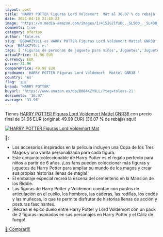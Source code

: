 ```yaml
---
layout: post
title: 'HARRY POTTER Figuras Lord Voldemort  Mat al 36.07 % de rebaja'
date: 2021-04-18 23:40:23
image: 'https://m.media-amazon.com/images/I/415IG2lfxDL._SL500_._SL400_.jpg'
comments: true
category: ofertas
author: 'tole.es'
slug: 'B084KZY9LL-es HARRY POTTER Figuras Lord Voldemort Mattel GNR38'
sku: 'B084KZY9LL-es'
tags: [ 'Figuras de personas de juguete para niños','Juguetes','Juguetes y juegos','Muñecos y figuras','harry potter','mattel', ]
actualPrice: 31.96 EUR
currency: EUR
price: 31.96
comparePrice: 49.99 EUR
prodname: 'HARRY POTTER Figuras Lord Voldemort  Mattel GNR38 '
country: 'es'
flag: '🇪🇸'
brand: 'HARRY POTTER'
buyurl: 'https://www.amazon.es/dp/B084KZY9LL/?tag=tolees-21'
descuento: '36.07'
average: '31.96'
---
```


Tienes [HARRY POTTER Figuras Lord Voldemort  Mattel GNR38 ](https://www.amazon.es/dp/B084KZY9LL/?tag=tolees-21) con precio final de  31.96 EUR (original: 49.99 EUR) (36.07 %  de rebaja) aqui!

[![HARRY POTTER Figuras Lord Voldemort  Mat](https://m.media-amazon.com/images/I/415IG2lfxDL._SL500_._SL400_.jpg)](https://www.amazon.es/dp/B084KZY9LL/?tag=tolees-21)

🔎:

- Los accesorios inspirados en la película incluyen una Copa de los Tres Magos y una varita personalizada para cada figura.
- Este conjunto coleccionable de Harry Potter es el regalo perfecto para niños a partir de 6 años. ¡Los fans pueden coleccionar más figuras y juguetes de Harry Potter para ampliar su mundo de los magos y crear sus propias historias llenas de magia!
- El embalaje especial recrea la escena del cementerio en la Mansión de los Riddle.
- Las figuras de Harry Potter y Voldemort cuentan con puntos de articulación en el cuello, los hombros, las caderas, las rodillas, los codos y las muñecas, lo que te permite disfrutar de historias llenas de acción y posturas fascinantes.
- ¡Recrea el épico duelo entre Harry Potter y Lord Voldemort con un pack de 2 figuras inspiradas en sus personajes en Harry Potter y el Cáliz de fuego!

[🛒 Comprar!!!](https://www.amazon.es/dp/B084KZY9LL/?tag=tolees-21)
